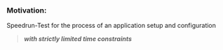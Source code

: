 ### Motivation:
Speedrun-Test for the process of an application setup and configuration


> ***with strictly limited time constraints***

